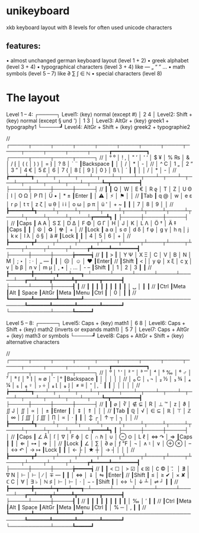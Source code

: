 unikeyboard
===========
xkb keyboard layout with 8 levels for often used unicode characters


features: 
----------
• almost unchanged german keyboard layout (level 1 + 2)
• greek alphabet (level 3 + 4)
• typographical characters (level 3 + 4) like — „ “ ” …
• math symbols (level 5 – 7) like ∂ ∑ ∫ ∈ ℕ
• special characters (level 8)


The layout
==========


Level 1 – 4:
┌─────┐	Level1: ⟨key⟩				normal (except #)
│ 2 4 │ Level2: Shift + ⟨key⟩			normal (except § und ')
│ 1 3 │ Level3: AltGr + ⟨key⟩			greek1 + typography1
└─────┛ Level4: AltGr + Shift + ⟨key⟩		greek2 + typographie2

// ┌─────┬─────┬─────┬─────┬─────┬─────┬─────┬─────┬─────┬─────┬─────┬─────┬─────┲━━━━━━━━━━━┓  ┌─────┬─────┬─────┬─────┐
// │ ° ⁰ │ ! ‚ │ " ’ │ ' ‘ │ $ ¥ │ % ₨ │ &   │ / ⁅ │ ( ⟨ │ ) ⟩ │ = ⁆ │ ? ß │ ` ¨ ┃Backspace  ┃  │     │ /   │ *   │ -   │
// │ ^ C │ 1 „ │ 2 “ │ 3 ” │ 4 € │ 5 £ │ 6   │ 7 { │ 8 [ │ 9 ] │ 0 } │ ß \ │ ´   ┃           ┃  │     │ /   │ *   │ -   │
// ┢━━━━━┷━┱───┴─┬───┴─┬───┴─┬───┴─┬───┴─┬───┴─┬───┴─┬───┴─┬───┴─┬───┴─┬───┴─┬───┺━┳━━━━━━━━━┫  ├─────┼─────┼─────┼─────┤
// ┃       ┃ Q   │ W   │ Ε € │ R ϱ │ T   │ Z   │ U Θ │ I   │ O Ω │ P Π │ Ü ▪ │ * ± ┃Enter    ┃  │ ⚠   │ ⚡   │ ⚑   │     │
// ┃Tab    ┃ q @ │ w   │ e ε │ r ρ │ t τ │ z ζ │ u θ │ i i │ o ω │ p π │ ü ' │ + ~ ┃         ┃  │ 7   │ 8   │ 9   │     │
// ┣━━━━━━━┻┱────┴┬────┴┬────┴┬────┴┬────┴┬────┴┬────┴┬────┴┬────┴┬────┴┬────┴┲━━━━┻┓        ┃  ├─────┼─────┼─────┤     │
// ┃Caps    ┃ A Α │ S Σ │ D Δ │ F Φ │ G Γ │ H   │ J   │ K   │ L Λ │ Ö † │ Ä ‡ ┃Caps ┃        ┃  │ ☮   │ ♻   │ ☢   │ +   │
// ┃Lock    ┃ a α │ s σ │ d δ │ f φ │ g γ │ h η │ j   │ k κ │ l λ │ ö § │ ä # ┃Lock ┃        ┃  │ 4   │ 5   │ 6   │ +   │
// ┣━━━━━━━┳┹────┬┴────┬┴────┬┴────┬┴────┬┴────┬┴────┬┴────┬┴────┬┴────┬┴────┲┻━━━━━┻━━━━━━━━┫  ├─────┼─────┼─────╆━━━━━┪
// ┃       ┃ > ‖ │ Y Ψ │ X Ξ │ C   │ V   │ B   │ N   │ Μ   │ ; ‣ │ : · │ _ — ┃               ┃  │ ☹   │ ☺   │ ♥   ┃Enter┃
// ┃Shift  ┃ < | │ y ψ │ x ξ │ c χ │ v   │ b β │ n ν │ m μ │ , • │ . … │ - – ┃Shift          ┃  │ 1   │ 2   │ 3   ┃     ┃
// ┣━━━━━━━╋━━━━━┷━┳━━━┷━━━┱─┴─────┴─────┴─────┴─────┴─────┴──┲━━┷━━━━┳┷━━━━━┻┳━━━━━━━┳━━━━━━┫  ├─────┴─────┼─────┨     ┃
// ┃       ┃       ┃       ┃                                  ┃       ┃       ┃       ┃      ┃  │ ␣         │     ┃     ┃
// ┃Ctrl   ┃Meta   ┃Alt    ┃              Space               ┃AltGr  ┃Meta   ┃Menu   ┃Ctrl  ┃  │ 0         │     ┃     ┃
// ┗━━━━━━━┻━━━━━━━┻━━━━━━━┹──────────────────────────────────┺━━━━━━━┻━━━━━━━┻━━━━━━━┻━━━━━━┛  └───────────┴─────┺━━━━━┛

Level 5 – 8:
┌─────┐	Level5: Caps + ⟨key⟩			      math1 
│ 6 8 │ Level6: Caps + Shift + ⟨key⟩		math2 (inverts or expands math1)
│ 5 7 │ Level7: Caps + AltGr + ⟨key⟩		math3 or symbols
└─────┛ Level8: Caps + AltGr + Shift + ⟨key⟩	alternative characters

// ┌─────┬─────┬─────┬─────┬─────┬─────┬─────┬─────┬─────┬─────┬─────┬─────┬─────┲━━━━━━━━━━━┓  ┌─────┬─────┬─────┬─────┐
// │ ⁰   │ ¹ ′ │ ² ″ │ ³ ‴ │ ⁴   │ ⁵ ‰ │ ⁶ ♂ │ ⁷   │ ⁸ ⌈ │ ⁹ ⌉ │ ≈ ∅ │ ⁻   │°    ┃Backspace  ┃  │     │     │     │     │
// │ ₀ C │ ₁ ¬ │ ₂ ½ │ ₃ ¾ │ ₄ ¼ │ ₅   │ ₆ ♀ │ ₇ ÷ │ ₈ ⌊ │ ₉ ⌋ │ ≠ ≡ │ ⁺   │¸  ¯ ┃           ┃  │     │     │     │     │
// ┢━━━━━┷━┱───┴─┬───┴─┬───┴─┬───┴─┬───┴─┬───┴─┬───┴─┬───┴─┬───┴─┬───┴─┬───┴─┬───┺━┳━━━━━━━━━┫  ├─────┼─────┼─────┼─────┤
// ┃       ┃ ⌀   │ ∛   │ ∉ ⊊ │   R │ ⊥ ™ │   z │   ϑ │ ∬ J │ ∬   │ ∝   │     │ ±   ┃Enter    ┃  │ ⇕   │ ⇑   │     │     │
// ┃Tab    ┃ ℚ   │ √   │ ∈ ⊆ │ ℝ   │ ⊤   │ ℤ   │ ∞   │ ∫ ∭ │ ∫ ∭ │ ∏   │ ∝   │ ⋅   ┃         ┃  │ ↕ ┌ │ ↑ ┬ │   ┐ │     │
// ┣━━━━━━━┻┱────┴┬────┴┬────┴┬────┴┬────┴┬────┴┬────┴┬────┴┬────┴┬────┴┬────┴┲━━━━┻┓        ┃  ├─────┼─────┼─────┤     │
// ┃Caps    ┃ ∠ Å │   ſ │ ∇   │ F ϕ │ ∁   │ ∩ ℏ │ ∪   │ ⊖ ⊙ │ L ℓ │ ⇔ ↷ │ ⇒   ┃Caps ┃        ┃  │ ⇐   │ ⊶    │ ⇒   │     │
// ┃Lock    ┃ ∠   │ ∑   │ ∂ ⌀ │ ƒ ℉ │ ¬   │ ∧ ♮ │ ∨   │ ⊕ ⊗ │ –   │ ↔ ↶ │ → ↦ ┃Lock ┃        ┃  │ ← ├ │ ★ ┼ │ → ┤ │   │ │
// ┣━━━━━━━┳┹────┬┴────┬┴────┬┴────┬┴────┬┴────┬┴────┬┴────┬┴────┬┴────┬┴────┲┻━━━━━┻━━━━━━━━┫  ├─────┼─────┼─────╆━━━━━┪
// ┃       ┃ < ☐ │ > ☑ │ ϵ ☒ │ ∁ © │ .⃗   │ ∄   │ ∇ N │ ⊢   │ ⊢   │ ∕   │ ∓ ― ┃               ┃  │ ⇔   │ ⇓   │ ⇋   ┃Enter┃
// ┃Shift  ┃ ≤   │ ≥ ✔ │ × ✘ │ ℂ C │ ∀   │ ∃ ♭ │ ℕ ♯ │ ⊢   │ ⊢   │ ⋅   │ − ‑ ┃Shift          ┃  │ ↔ └ │ ↓ ┴ │ ⇌ ┘ ┃     ┃
// ┣━━━━━━━╋━━━━━┷━┳━━━┷━━━┱─┴─────┴─────┴─────┴─────┴─────┴──┲━━┷━━━━┳┷━━━━━┻┳━━━━━━━┳━━━━━━┫  ├─────┴─────┼─────┨     ┃
// ┃       ┃       ┃       ┃                                  ┃       ┃       ┃       ┃      ┃  │ ‰         │ ′   ┃     ┃
// ┃Ctrl   ┃Meta   ┃Alt    ┃              Space               ┃AltGr  ┃Meta   ┃Menu   ┃Ctrl  ┃  │ % ─       │ ,   ┃     ┃
// ┗━━━━━━━┻━━━━━━━┻━━━━━━━┹──────────────────────────────────┺━━━━━━━┻━━━━━━━┻━━━━━━━┻━━━━━━┛  └───────────┴─────┺━━━━━┛


